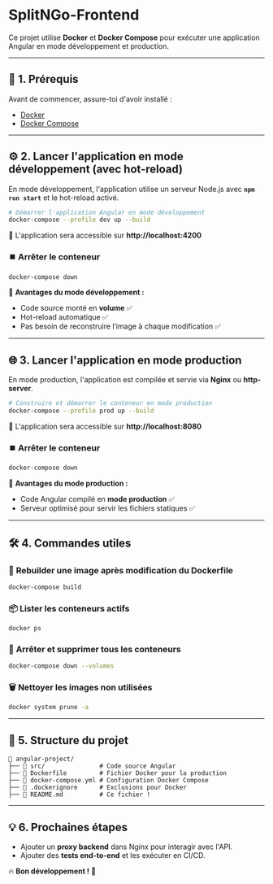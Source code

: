 # SplitNGo-Frontend

Ce projet utilise **Docker** et **Docker Compose** pour exécuter une application Angular en mode développement et production.

---

## 🚀 1. Prérequis
Avant de commencer, assure-toi d'avoir installé :
- [Docker](https://www.docker.com/get-started)
- [Docker Compose](https://docs.docker.com/compose/install/)

---

## ⚙️ 2. Lancer l'application en mode développement (avec hot-reload)

En mode développement, l'application utilise un serveur Node.js avec **`npm run start`** et le hot-reload activé.

```sh
# Démarrer l'application Angular en mode développement
docker-compose --profile dev up --build
```
📌 L'application sera accessible sur **http://localhost:4200**

### ⏹️ **Arrêter le conteneur**
```sh
docker-compose down
```

📌 **Avantages du mode développement :**
- Code source monté en **volume** ✅
- Hot-reload automatique ✅
- Pas besoin de reconstruire l’image à chaque modification ✅

---

## 🌐 3. Lancer l'application en mode production
En mode production, l'application est compilée et servie via **Nginx** ou **http-server**.

```sh
# Construire et démarrer le conteneur en mode production
docker-compose --profile prod up --build
```
📌 L'application sera accessible sur **http://localhost:8080**

### ⏹️ **Arrêter le conteneur**
```sh
docker-compose down
```

📌 **Avantages du mode production :**
- Code Angular compilé en **mode production** ✅
- Serveur optimisé pour servir les fichiers statiques ✅

---

## 🛠 4. Commandes utiles

### 🔄 **Rebuilder une image après modification du Dockerfile**
```sh
docker-compose build
```

### 📦 **Lister les conteneurs actifs**
```sh
docker ps
```

### 🛑 **Arrêter et supprimer tous les conteneurs**
```sh
docker-compose down --volumes
```

### 🗑 **Nettoyer les images non utilisées**
```sh
docker system prune -a
```

---

## 🎯 5. Structure du projet
```
📂 angular-project/
├── 📂 src/               # Code source Angular
├── 📜 Dockerfile         # Fichier Docker pour la production
├── 📜 docker-compose.yml # Configuration Docker Compose
├── 📜 .dockerignore      # Exclusions pour Docker
├── 📜 README.md          # Ce fichier !
```

---

## 💡 6. Prochaines étapes
- Ajouter un **proxy backend** dans Nginx pour interagir avec l'API.
- Ajouter des **tests end-to-end** et les exécuter en CI/CD.

🔥 **Bon développement !** 🚀
